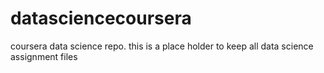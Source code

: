 # datasciencecoursera
coursera data science repo. this is a place holder to keep all data science assignment files
